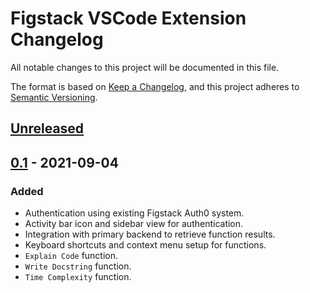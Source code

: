 # Figstack VSCode Extension Changelog

All notable changes to this project will be documented in this file.

The format is based on [Keep a Changelog](https://keepachangelog.com/en/1.0.0/),
and this project adheres to [Semantic Versioning](https://semver.org/spec/v2.0.0.html).

## [Unreleased]

## [0.1] - 2021-09-04

### Added

- Authentication using existing Figstack Auth0 system.
- Activity bar icon and sidebar view for authentication.
- Integration with primary backend to retrieve function results.
- Keyboard shortcuts and context menu setup for functions.
- `Explain Code` function.
- `Write Docstring` function.
- `Time Complexity` function.

[Unreleased]: https://github.com/olivierlacan/keep-a-changelog/compare/v1.0.0...HEAD
[0.1]: https://github.com/olivierlacan/keep-a-changelog/compare/v0.3.0...v1.0.0
